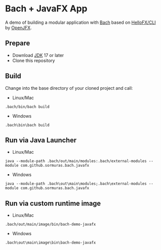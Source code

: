 # Bach + JavaFX App

A demo of building a modular application with [Bach] based on [HelloFX/CLI](https://github.com/openjfx/samples/tree/master/HelloFX/CLI) by [OpenJFX].

## Prepare

- Download [JDK] 17 or later
- Clone this repository

## Build

Change into the base directory of your cloned project and call:

- Linux/Mac
```shell script
.bach/bin/bach build
```

- Windows
```shell script
.bach\bin\bach build
```

## Run via Java Launcher


- Linux/Mac
```shell script
java --module-path .bach/out/main/modules:.bach/external-modules --module com.github.sormuras.bach.javafx
```

- Windows
```shell script
java --module-path .bach\out\main\modules;.bach\external-modules --module com.github.sormuras.bach.javafx
```

## Run via custom runtime image

- Linux/Mac
```shell script
.bach/out/main/image/bin/bach-demo-javafx
```

- Windows
```shell script
.bach\out\main\image\bin\bach-demo-javafx
```


[Bach]: https://github.com/sormuras/bach
[JDK]: https://jdk.java.net
[OpenJFX]: https://openjfx.io
